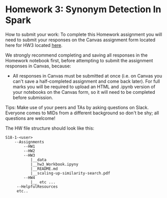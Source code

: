 # Homework 3: Synonym Detection In Spark

How to submit your work:
To complete this Homework  assignment you will need to submit your responses on the Canvas assignment form located here for HW3 located [here](https://canvas.instructure.com/courses/4745907/assignments).

We strongly recommend completing and saving all responses in the Homework notebook first, before attempting to submit the assignment responses in Canvas, because:

* All responses in Canvas must be submitted at once (i.e. on Canvas you can't save a half-completed assignment and come back later). For full marks you will be required to upload an HTML and .ipynb version of your notebooks on the Canvas form, so it will need to be completed before submission.

Tips: Make use of your peers and TAs by asking questions on Slack. Everyone comes to MIDs from a different background so don't be shy; all questions are welcome!

The HW file structure should look like this:

```
S18-1-<user>
    --Assignments
        --HW1
        --HW2
        --HW3
           |__data
           |__hw3_Workbook.ipyny
           |__README.md
           |__scaling-up-similarity-search.pdf
        --HW4
           |__ etc ...
     --HelpfulResources
     etc..
```

